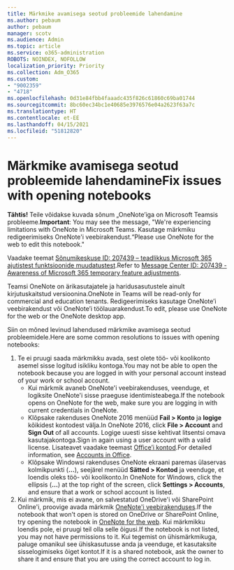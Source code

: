 ```yaml
---
title: Märkmike avamisega seotud probleemide lahendamine
ms.author: pebaum
author: pebaum
manager: scotv
ms.audience: Admin
ms.topic: article
ms.service: o365-administration
ROBOTS: NOINDEX, NOFOLLOW
localization_priority: Priority
ms.collection: Adm_O365
ms.custom:
- "9002359"
- "4718"
ms.openlocfilehash: 0d31e84fbb4faaadc435f826c61860c69ba01744
ms.sourcegitcommit: 8bc60ec34bc1e40685e3976576e04a2623f63a7c
ms.translationtype: HT
ms.contentlocale: et-EE
ms.lasthandoff: 04/15/2021
ms.locfileid: "51812820"
---
```

# <a name="fix-issues-with-opening-notebooks"></a><span data-ttu-id="3f7c6-102">Märkmike avamisega seotud probleemide lahendamine</span><span class="sxs-lookup"><span data-stu-id="3f7c6-102">Fix issues with opening notebooks</span></span>

<span data-ttu-id="3f7c6-103">**Tähtis!** Teile võidakse kuvada sõnum „OneNote’iga on Microsoft Teamsis probleeme.</span><span class="sxs-lookup"><span data-stu-id="3f7c6-103">**Important**: You may see the message, "We're experiencing limitations with OneNote in Microsoft Teams.</span></span> <span data-ttu-id="3f7c6-104">Kasutage märkmiku redigeerimiseks OneNote'i veebirakendust.“</span><span class="sxs-lookup"><span data-stu-id="3f7c6-104">Please use OneNote for the web to edit this notebook."</span></span>

<span data-ttu-id="3f7c6-105">Vaadake teemat [Sõnumikeskuse ID: 207439 – teadlikkus Microsoft 365 ajutistest funktsioonide muudatustest](https://admin.microsoft.com/Adminportal/Home?source=applauncher#MessageCenter?id=MC207439).</span><span class="sxs-lookup"><span data-stu-id="3f7c6-105">Refer to [Message Center ID: 207439 - Awareness of Microsoft 365 temporary feature adjustments](https://admin.microsoft.com/Adminportal/Home?source=applauncher#MessageCenter?id=MC207439).</span></span>

<span data-ttu-id="3f7c6-106">Teamsi OneNote on ärikasutajatele ja haridusasutustele ainult kirjutuskaitstud versioonina.</span><span class="sxs-lookup"><span data-stu-id="3f7c6-106">OneNote in Teams will be read-only for commercial and education tenants.</span></span> <span data-ttu-id="3f7c6-107">Redigeerimiseks kasutage OneNote’i veebirakendust või OneNote’i töölauarakendust.</span><span class="sxs-lookup"><span data-stu-id="3f7c6-107">To edit, please use OneNote for the web or the OneNote desktop app.</span></span>

<span data-ttu-id="3f7c6-108">Siin on mõned levinud lahendused märkmike avamisega seotud probleemidele.</span><span class="sxs-lookup"><span data-stu-id="3f7c6-108">Here are some common resolutions to issues with opening notebooks:</span></span>

1. <span data-ttu-id="3f7c6-109">Te ei pruugi saada märkmikku avada, sest olete töö- või koolikonto asemel sisse logitud isikliku kontoga.</span><span class="sxs-lookup"><span data-stu-id="3f7c6-109">You may not be able to open the notebook because you are logged in with your personal account instead of your work or school account.</span></span>
    - <span data-ttu-id="3f7c6-110">Kui märkmik avaneb OneNote'i veebirakenduses, veenduge, et logiksite OneNote'i sisse praeguse identimisteabega.</span><span class="sxs-lookup"><span data-stu-id="3f7c6-110">If the notebook opens on OneNote for the web, make sure you are logging in with current credentials in OneNote.</span></span>
    - <span data-ttu-id="3f7c6-111">Klõpsake rakenduses OneNote 2016 menüüd **Fail > Konto** ja **logige** kõikidest kontodest välja.</span><span class="sxs-lookup"><span data-stu-id="3f7c6-111">In OneNote 2016, click **File > Account** and **Sign Out** of all accounts.</span></span> <span data-ttu-id="3f7c6-112">Logige uuesti sisse kehtivat litsentsi omava kasutajakontoga.</span><span class="sxs-lookup"><span data-stu-id="3f7c6-112">Sign in again using a user account with a valid license.</span></span> <span data-ttu-id="3f7c6-113">Lisateavet vaadake teemast [Office’i kontod](https://support.office.com/article/accounts-in-office-628ea040-f265-49de-b986-be09c3ebf8a9).</span><span class="sxs-lookup"><span data-stu-id="3f7c6-113">For detailed information, see [Accounts in Office](https://support.office.com/article/accounts-in-office-628ea040-f265-49de-b986-be09c3ebf8a9).</span></span> 
    - <span data-ttu-id="3f7c6-114">Klõpsake Windowsi rakenduses OneNote ekraani paremas ülaservas kolmikpunkti (**...**), seejärel menüüd **Sätted > Kontod** ja veenduge, et loendis oleks töö- või koolikonto.</span><span class="sxs-lookup"><span data-stu-id="3f7c6-114">In OneNote for Windows, click the ellipsis (**…**) at the top right of the screen, click **Settings > Accounts**, and ensure that a work or school account is listed.</span></span> 
2. <span data-ttu-id="3f7c6-115">Kui märkmik, mis ei avane, on salvestatud OneDrive'i või SharePoint Online'i, proovige avada märkmik [OneNote'i veebirakenduses](https://onenote.com).</span><span class="sxs-lookup"><span data-stu-id="3f7c6-115">If the notebook that won't open is stored on OneDrive or SharePoint Online, try opening the notebook in [OneNote for the web](https://onenote.com).</span></span> <span data-ttu-id="3f7c6-116">Kui märkmikku loendis pole, ei pruugi teil olla selle õigusi.</span><span class="sxs-lookup"><span data-stu-id="3f7c6-116">If the notebook is not listed, you may not have permissions to it.</span></span> <span data-ttu-id="3f7c6-117">Kui tegemist on ühismärkmikuga, paluge omanikul see ühiskasutusse anda ja veenduge, et kasutaksite sisselogimiseks õiget kontot.</span><span class="sxs-lookup"><span data-stu-id="3f7c6-117">If it is a shared notebook, ask the owner to share it and ensure that you are using the correct account to log in.</span></span>
